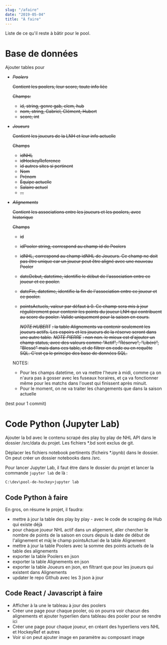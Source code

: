 ```yaml
---
slug: "/afaire"
date: "2019-05-04"
title: "À faire"
---
```

Liste de ce qu'il reste à bâtir pour le pool.

# Base de données

Ajouter tables pour
* ~~*Poolers*~~

    ~~Contient les poolers, leur score, toute info liée~~

    ~~Champs:~~
    * ~~id, string, genre gab, clem, hub~~
    * ~~nom, string, Gabriel, Clément, Hubert~~
    * ~~score, int~~
* ~~*Joueurs*~~

    ~~Contient les joueurs de la LNH et leur info actuelle~~

    ~~Champs~~
    * ~~idNHL~~
    * ~~idHockeyReference~~
    * ~~id autres sites si pertinent~~
    * ~~Nom~~
    * ~~Prénom~~
    * ~~Équipe actuelle~~
    * ~~Salaire actuel~~
    * ~~...~~

* ~~*Alignements*~~

    ~~Contient les associations entre les joueurs et les poolers, avec historique~~

    ~~Champs~~
    * ~~id~~
    * ~~idPooler string, correspond au champ id de Poolers~~
    * ~~idNHL, correspond au champ idNHL de Joueurs. Ce champ ne doit pas être unique car un joueur peut être aligné avec une nouveau Pooler~~
    * ~~dateDebut, datetime, identifie le début de l'association entre ce joueur et ce pooler.~~
    * ~~dateFin, datetime, identifie la fin de l'association entre ce joueur et ce pooler.~~
    * ~~pointsActuels, valeur par défaut à 0. Ce champ sera mis à jour régulièrement pour contenir les points du joueur LNH qui contribuent au score du pooler. Valide uniquement pour la saison en cours.~~

        *~~NOTE HUBERT~~* ~~: la table Alignements va contenir seulement les joueurs actifs. Les espoirs et les joueurs de la réserve seront dans une autre table.~~
        *~~NOTE PIERRE~~* ~~: non non. le mieux est d'ajouter un champ status, avec des valeurs comme "Actif", "Réserve", "Libéré", "Blessé" mais dans ces table, et de filtrer en code ou en requête SQL. C'est ça le principe des base de données SQL.~~


    NOTES:

    * Pour les champs datetime, on va mettre l'heure à midi, comme ça on n'aura pas à gosser avec les fuseaux horaires, et ça va fonctionner même pour les matchs dans l'ouest qui finissent après minuit.
    * Pour le moment, on ne va traiter les changements que dans la saison actuelle


(test pour 1 commit)

# Code Python (Jupyter Lab)

Ajouter la bd avec le contenu scrapé des play by play de NHL API dans le dossier /src/data du projet. Les fichiers *.bd sont exclus de git.

Déplacer les fichiers notebook pertinents (ficheirs *.ipynb) dans le dossier. On peut créer un dossier notebooks dans /src.

Pour lancer Jupyter Lab, il faut être dans le dossier du projet et lancer la commande `jupyter lab` de là :

```
C:\dev\pool-de-hockey>jupyter lab
```

## Code Python à faire
En gros, on résume le projet, il faudra:
* mettre à jour la table des play by play - avec le code de scraping de Hub qui existe déjà
* pour chaque joueur NHL actif dans un aligement, aller chercher le nombre de points de la saison en cours depuis la date de début de l'alignement et màj le champ pointsActuel de la table Alignement
* mettre à jour la table Poolers avec la somme des points actuels de la table des alignements
* exporter la table Poolers en json
* exporter la table Alignements en json
* exporter la table Joueurs en json, en filtrant que pour les joueurs qui existent dans Alignements
* updater le repo Github avec les 3 json à jour

## Code React / Javascript à faire
* Afficher à la une le tableau à jour des poolers
* Créer une page pour chaque pooler, où on pourra voir chacun des alignements et ajouter hyperlien dans tableau des pooler pour se rendre ici
* Créer une page pour chaque joueur, en créant des hyperliens vers NHL et HockeyRef et autres
* Voir si on peut ajouter image en paramètre au composant image